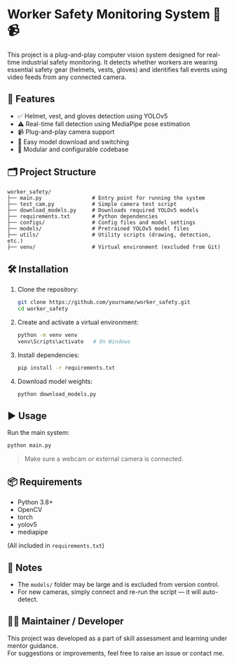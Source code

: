 # Worker Safety Monitoring System 🦺📹

This project is a plug-and-play computer vision system designed for real-time industrial safety monitoring. It detects whether workers are wearing essential safety gear (helmets, vests, gloves) and identifies fall events using video feeds from any connected camera.

## 🚀 Features

- ✅ Helmet, vest, and gloves detection using YOLOv5
- ⚠️ Real-time fall detection using MediaPipe pose estimation
- 📹 Plug-and-play camera support
- 🧠 Easy model download and switching
- 🔧 Modular and configurable codebase

## 🗂️ Project Structure

```
worker_safety/
├── main.py                # Entry point for running the system
├── test_cam.py            # Simple camera test script
├── download_models.py     # Downloads required YOLOv5 models
├── requirements.txt       # Python dependencies
├── configs/               # Config files and model settings
├── models/                # Pretrained YOLOv5 model files
├── utils/                 # Utility scripts (drawing, detection, etc.)
├── venv/                  # Virtual environment (excluded from Git)
```

## 🛠️ Installation

1. Clone the repository:
   ```bash
   git clone https://github.com/yourname/worker_safety.git
   cd worker_safety
   ```

2. Create and activate a virtual environment:
   ```bash
   python -m venv venv
   venv\Scripts\activate   # On Windows
   ```

3. Install dependencies:
   ```bash
   pip install -r requirements.txt
   ```

4. Download model weights:
   ```bash
   python download_models.py
   ```

## ▶️ Usage

Run the main system:

```bash
python main.py
```

> Make sure a webcam or external camera is connected.

## 📦 Requirements

- Python 3.8+
- OpenCV
- torch
- yolov5
- mediapipe

(All included in `requirements.txt`)

## 📌 Notes

- The `models/` folder may be large and is excluded from version control.
- For new cameras, simply connect and re-run the script — it will auto-detect.

## 👨‍💼 Maintainer / Developer

This project was developed as a part of skill assessment and learning under mentor guidance.  
For suggestions or improvements, feel free to raise an issue or contact me.
